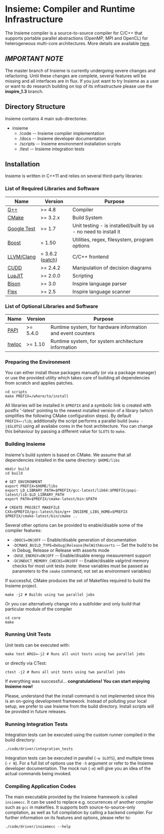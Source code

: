 # Insieme: Compiler and Runtime Infrastructure
The Insieme compiler is a source-to-source compiler for C/C++ that supports portable parallel abstractions (OpenMP, MPI and OpenCL) for heterogeneous multi-core architectures. More details are available [here](http://insieme-compiler.org/mission.html).

## *IMPORTANT NOTE*
The master branch of Insieme is currently undergoing severe changes and refactoring. Until these changes are complete, several features will be missing and all interfaces are in flux. If you just want to try Insieme as a user or want to do research building on top of its infrastructure please use the **inspire_1.3** branch.

## Directory Structure
Insieme contains 4 main sub-directories:

* insieme
  * /code -- Insieme compiler implementation
  * /docs -- Insieme developer documentation
  * /scripts -- Insieme environment installation scripts
  * /test -- Insieme integration tests

## Installation 
Insieme is written in C++11 and relies on several third-party libraries: 

### List of Required Libraries and Software
Name 		| Version | Purpose |
--------|---------|------------|
[G++](http://gcc.gnu.org/gcc-4.8/)	                                | >= 4.8   | Compiler |
[CMake](http://www.cmake.org/)                                      | >= 3.2.x | Build System |
[Google Test](https://code.google.com/p/googletest/)                | >= 1.7   | Unit testing - is installed/built by us - no need to install it|
[Boost](http://www.boost.org/users/history/version_1_50_0.html)     | = 1.50   | Utilities, regex, filesystem, program options|
[LLVM/Clang](http://llvm.org/) 	                                    | = 3.6.2 ([patch](https://github.com/insieme/insieme/blob/master/scripts/patches/insieme-clang-3.6.2.patch)) | C/C++ frontend | 
[CUDD](http://vlsi.colorado.edu/~fabio/CUDD/)	  	                  | >= 2.4.2 | Manipulation of decision diagrams |
[LuaJIT](http://luajit.org/)                                  	    | >= 2.0.0 | Scripting |
[Bison](https://www.gnu.org/software/bison/)                        | >= 3.0   | Inspire language parser |
[Flex](http://flex.sourceforge.net/)                                | >= 2.5   | Inspire language scanner |

### List of Optional Libraries and Software
Name 		| Version | Purpose |
--------|---------|------------|
[PAPI](http://icl.cs.utk.edu/papi/)	                                | >= 5.4.0 | Runtime system, for hardware information and event counters |
[hwloc](http://www.open-mpi.org/projects/hwloc/)	                  | >= 1.10  | Runtime system, for system architecture information |

### Preparing the Environment
You can either install those packages manually (or via a package manager) or use the provided utility which takes care of building all dependencies from scratch and applies patches. 
```
cd scripts
make PREFIX=/where/to/install 
```
All libraries will be installed in ``$PREFIX`` and a symbolic link is created with postfix '-latest' pointing to the newest installed version of a library (which simplifies the following CMake configuration steps). By default ``PREFIX=~/lib``; additionally the script performs a parallel build (``make -j$SLOTS``) using all availabe cores in the host architecture. You can change this behaviour by passing a different value for ``SLOTS`` to ``make``.

### Building Insieme
Insieme's build system is based on CMake. We assume that all dependencies installed in the same directory: ``$HOME/libs``

```
mkdir build
cd build

# SET ENVIRONMENT 
export PREFIX=$HOME/libs
export LD_LIBRARY_PATH=$PREFIX/gcc-latest/lib64:$PREFIX/papi-latest/lib:$LD_LIBRARY_PATH
export PATH=$PREFIX/cmake-latest/bin:$PATH

# CREATE PROJECT MAKEFILE
CXX=$PREFIX/gcc-latest/bin/g++ INSIEME_LIBS_HOME=$PREFIX $PREFIX/cmake-latest/bin/cmake ..
```

Several other options can be provided to enable/disable some of the compiler features:
- ``-DDOCS=ON|OFF`` -- Enable/disable generation of documentation
- ``-DCMAKE_BUILD_TYPE=Debug|Release|RelWithAsserts`` -- Set the build to be in Debug, Release or Release with asserts mode
- ``-DUSE_ENERGY=ON|OFF`` -- Enable/disable energy measurement support
- ``-DCONDUCT_MEMORY_CHECKS=ON|OFF`` -- Enable/disable valgrind memory checks for most unit tests
(note: these variables must be passed as parameters to the ``cmake`` command, not set as environment variables)

If successful, CMake produces the set of Makefiles required to build the Insieme project. 

```
make -j2 # Builds using two parallel jobs
```

Or you can alternatively change into a subfolder and only build that particular module of the compiler
```
cd core
make
```

### Running Unit Tests

Unit tests can be executed with:
```
make test ARGS=-j2 # Runs all unit tests using two parallel jobs
```

or directly via CTest:
```
ctest -j2 # Runs all unit tests using two parallel jobs
```


If everything was successful... 
**congratulations!**
**You can start enjoying Insieme now!**


Please, understand that the install command is not implemented since this is an on-going development framework. 
Instead of polluting your local setup, we prefer to use Insieme from the build directory. 
Install scripts will be provided in future releases.

### Running Integration Tests

Integration tests can be executed using the custom runner compiled in the build directory:
```
./code/driver/integration_tests
```
Integration tests can be executed in parallel (``-w SLOTS``), and multiple times (``-r N``). For a full list of options use the ``-h`` argument or refer to the Insieme developer documentation. The mock run (``-m``) will give you an idea of the actual commands being invoked.

### Compiling Application Codes

The main executable provided by the Insieme framework is called ``insiemecc``. It can be used to replace e.g. occurrences of another compiler such as ``gcc`` in makefiles. It supports both source-to-source-only compilation, as well as full compilation by calling a backend compiler. For further information on its features and options, please refer to:
```
./code/driver/insiemecc --help
```
